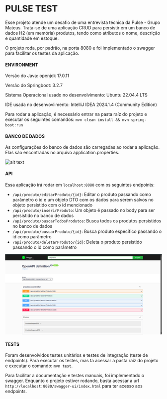 # PULSE TEST

Esse projeto atende um desafio de uma entrevista técnica da Pulse - Grupo Mateus. Trata-se de uma aplicação CRUD para persistir em um banco de dados H2 (em memória) produtos, tendo como atributos o nome, descrição e quantidade em estoque.

O projeto roda, por padrão, na porta 8080 e foi implementado o swagger para facilitar os testes da aplicação.

#### ENVIRONMENT

Versão do Java: openjdk 17.0.11

Versão do Springboot: 3.2.7

Sistema Operacional usado no desenvolvimento: Ubuntu 22.04.4 LTS

IDE usada no desenvovlimento: IntelliJ IDEA 2024.1.4 (Community Edition)

Para rodar a aplicação, é necessário entrar na pasta raíz do projeto e executar os seguintes comandos: `mvn clean install && mvn spring-boot:run`

#### BANCO DE DADOS 

As configurações do banco de dados são carregadas ao rodar a aplicação. Elas são encontradas no arquivo application.properties.

![alt text](https://github.com/iigorpaiva/pulse-test/blob/main/src/images/aplication-properties.png?raw=true)

#### API 

Essa aplicação irá rodar em `localhost:8080` com os seguintes endpoints:

- `/api/produto/editarProduto/{id}`: Editar o produto passando como parâmetro o id e um objeto DTO com os dados para serem salvos no objeto persistido com o id mencionado 
- `/api/produto/inserirProduto`: Um objeto é passado no body para ser persistido no banco de dados
- `/api/produto/buscarTodosProdutos`: Busca todos os produtos persistidos no banco de dados
- `/api/produto/buscarProduto/{id}`: Busca produto específico passando o id como parâmetro
- `/api/produto/deletarProduto/{id}`: Deleta o produto persistido passando o id como parâmetro

![alt text](https://github.com/iigorpaiva/pulse-test/blob/main/src/images/swagger-endpoints.png?raw=true)

#### TESTS

Foram desenvolvidos testes unitários e testes de integração (teste de endpoints). Para executar os testes, mas ta acessar a pasta raíz do projeto e executar o comando: `mvn test`.

Para facilitar a documentação e testes manuais, foi implementado o swagger. Enquanto o projeto estiver rodando, basta acessar a url `http://localhost:8080/swagger-ui/index.html` para ter acesso aos endpoints.